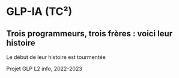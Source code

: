# GLP-IA (TC²)
## Trois programmeurs, trois frères : voici leur histoire
<p>Le début de leur histoire est tourmentée</p>
Projet GLP L2 info, 2022-2023
